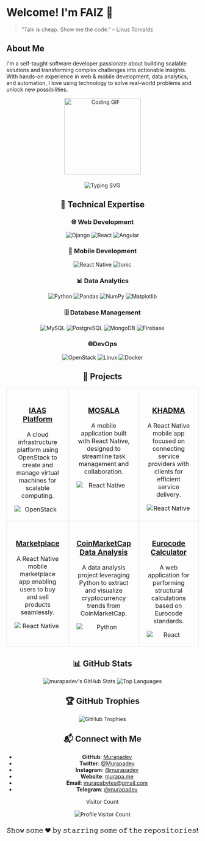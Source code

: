 #  Welcome! I'm  FAIZ  🖖

> "Talk is cheap. Show me the code." – Linus Torvalds

## About Me
I'm a self-taught software developer passionate about building scalable solutions and transforming complex challenges into actionable insights. With hands-on experience in web & mobile development, data analytics, and automation, I love using technology to solve real-world problems and unlock new possibilities.

<div align="center">
  <img src="https://media.giphy.com/media/13HgwGsXF0aiGY/giphy.gif" alt="Coding GIF" width="200"/>
</div>

<div align="center" style="margin-top: 20px;">
  <img src="https://readme-typing-svg.demolab.com?font=Fira+Code&size=22&pause=1000&color=F7DF1E¢er=true&vCenter=true&width=435&lines=Passionate+About+Code;Always+Learning;Keep+Calm+and+Code+On" alt="Typing SVG" />
</div>
<div align="center">

## 🔧 Technical Expertise
<div align="center">

### 🌐 Web Development
<p>
  <img src="https://img.shields.io/badge/Django-%23092E20.svg?style=flat&logo=django&logoColor=white" alt="Django" />
  <img src="https://img.shields.io/badge/React-%2361DAFB.svg?style=flat&logo=react&logoColor=black" alt="React" />
  <img src="https://img.shields.io/badge/Angular-%23DD0031.svg?style=flat&logo=angular&logoColor=white" alt="Angular" />
</p>

### 📱 Mobile Development
<p>
  <img src="https://img.shields.io/badge/React%20Native-%2361DAFB.svg?style=flat&logo=react" alt="React Native" />
  <img src="https://img.shields.io/badge/Ionic-%233880FF.svg?style=flat&logo=ionic&logoColor=white" alt="Ionic" />
</p>

### 📊 Data Analytics
<p>
  <img src="https://img.shields.io/badge/Python-%233776AB.svg?style=flat&logo=python&logoColor=white" alt="Python" />
  <img src="https://img.shields.io/badge/Pandas-%23150458.svg?style=flat&logo=pandas&logoColor=white" alt="Pandas" />
  <img src="https://img.shields.io/badge/NumPy-%23013243.svg?style=flat&logo=numpy&logoColor=white" alt="NumPy" />
  <img src="https://img.shields.io/badge/Matplotlib-%2344A833.svg?style=flat&logo=plotly&logoColor=white" alt="Matplotlib" />
</p>

### 🗄️ Database Management
<p>
  <img src="https://img.shields.io/badge/MySQL-%234479A1.svg?style=flat&logo=mysql&logoColor=white" alt="MySQL" />
  <img src="https://img.shields.io/badge/PostgreSQL-%234169E1.svg?style=flat&logo=postgresql&logoColor=white" alt="PostgreSQL" />
  <img src="https://img.shields.io/badge/MongoDB-%2347A248.svg?style=flat&logo=mongodb&logoColor=white" alt="MongoDB" />
  <img src="https://img.shields.io/badge/Firebase-%23FFCA28.svg?style=flat&logo=firebase&logoColor=black" alt="Firebase" />
</p>

### 🌐DevOps
<p>
  <img src="https://img.shields.io/badge/OpenStack-%23ED1944.svg?style=flat&logo=openstack&logoColor=white" alt="OpenStack" />
  <img src="https://img.shields.io/badge/Linux-%23FCC624.svg?style=flat&logo=linux&logoColor=black" alt="Linux" />
  <img src="https://img.shields.io/badge/Docker-%232496ED.svg?style=flat&logo=docker&logoColor=white" alt="Docker" />
</p>

</div>

## 📌 Projects

<!-- Use table-layout: fixed and a fixed width to ensure consistent column sizes -->
<table align="center" style="table-layout: fixed; width: 100%;">
  <!-- First row of projects -->
  <tr>
    <td style="width: 33%; max-width: 33%; min-width: 33%; vertical-align: top; border: 1px solid #e1e4e8; border-radius: 10px; padding: 20px; text-align: center; word-wrap: break-word; white-space: normal;">
      <h3><a href="#">IAAS Platform</a></h3>
      <p>A cloud infrastructure platform using OpenStack to create and manage virtual machines for scalable computing.</p>
      <img style="display: block; margin: 0 auto;" src="https://img.shields.io/badge/OpenStack-%23ED1944.svg?style=flat&logo=openstack&logoColor=white" alt="OpenStack">
    </td>
    <td style="width: 33%; max-width: 33%; min-width: 33%; vertical-align: top; border: 1px solid #e1e4e8; border-radius: 10px; padding: 20px; text-align: center; word-wrap: break-word; white-space: normal;">
      <h3><a href="#">MOSALA</a></h3>
      <p>A mobile application built with React Native, designed to streamline task management and collaboration.</p>
      <img style="display: block; margin: 0 auto;" src="https://img.shields.io/badge/React%20Native-%2361DAFB.svg?style=flat&logo=react" alt="React Native">
    </td>
    <td style="width: 33%; max-width: 33%; min-width: 33%; vertical-align: top; border: 1px solid #e1e4e8; border-radius: 10px; padding: 20px; text-align: center; word-wrap: break-word; white-space: normal;">
      <h3><a href="#">KHADMA</a></h3>
      <p>A React Native mobile app focused on connecting service providers with clients for efficient service delivery.</p>
      <img style="display: block; margin: 0 auto;" src="https://img.shields.io/badge/React%20Native-%2361DAFB.svg?style=flat&logo=react" alt="React Native">
    </td>
  </tr>
  <!-- Second row of projects -->
  <tr>
    <td style="width: 33%; max-width: 33%; min-width: 33%; vertical-align: top; border: 1px solid #e1e4e8; border-radius: 10px; padding: 20px; text-align: center; word-wrap: break-word; white-space: normal;">
      <h3><a href="#">Marketplace</a></h3>
      <p>A React Native mobile marketplace app enabling users to buy and sell products seamlessly.</p>
      <img style="display: block; margin: 0 auto;" src="https://img.shields.io/badge/React%20Native-%2361DAFB.svg?style=flat&logo=react" alt="React Native">
    </td>
    <td style="width: 33%; max-width: 33%; min-width: 33%; vertical-align: top; border: 1px solid #e1e4e8; border-radius: 10px; padding: 20px; text-align: center; word-wrap: break-word; white-space: normal;">
      <h3><a href="#">CoinMarketCap Data Analysis</a></h3>
      <p>A data analysis project leveraging Python to extract and visualize cryptocurrency trends from CoinMarketCap.</p>
      <img style="display: block; margin: 0 auto;" src="https://img.shields.io/badge/Python-%233776AB.svg?style=flat&logo=python&logoColor=white" alt="Python">
    </td>
    <td style="width: 33%; max-width: 33%; min-width: 33%; vertical-align: top; border: 1px solid #e1e4e8; border-radius: 10px; padding: 20px; text-align: center; word-wrap: break-word; white-space: normal;">
      <h3><a href="#">Eurocode Calculator</a></h3>
      <p>A web application for performing structural calculations based on Eurocode standards.</p>
      <img style="display: block; margin: 0 auto;" src="https://img.shields.io/badge/React-%2361DAFB.svg?style=flat&logo=react&logoColor=black" alt="React">
    </td>
  </tr>
</table>

## 📊 GitHub Stats
<div align="center">
  <img src="https://github-readme-stats.vercel.app/api?username=murapadev&show_icons=true&theme=radical" alt="murapadev's GitHub Stats" />
  <img src="https://github-readme-stats.vercel.app/api/top-langs/?username=murapadev&layout=compact&theme=radical" alt="Top Languages" />
</div>

## 🏆 GitHub Trophies
<div align="center">
  <img src="https://github-profile-trophy.vercel.app/?username=murapadev&theme=radical" alt="GitHub Trophies" />
</div>

## 📬 Connect with Me
- **GitHub**: [Murapadev](https://github.com/Murapadev)  
- **Twitter**: [@Murapadev](https://twitter.com/MurapaDev)  
- **Instagram**: [@murapadev](https://www.instagram.com/murapadev/)  
- **Website**: [murapa.me](https://murapa.me)  
- **Email**: [murapabytes@gmail.com](mailto:murapabytes@gmail.com)
- **Telegram**: [@murapadev](https://telegram.me/murapadev)

<div align="center" style="font-family: 'Segoe UI', Tahoma, Geneva, Verdana, sans-serif;">
  <p>Visitor Count</p>
  <img src="https://profile-counter.glitch.me/murapadev/count.svg" alt="Profile Visitor Count" />
</div>

<!-- Fun Gimmicks -->

### 𝚂𝚑𝚘𝚠 𝚜𝚘𝚖𝚎 ❤️ 𝚋𝚢 𝚜𝚝𝚊𝚛𝚛𝚒𝚗𝚐 𝚜𝚘𝚖𝚎 𝚘𝚏 𝚝𝚑𝚎 𝚛𝚎𝚙𝚘𝚜𝚒𝚝𝚘𝚛𝚒𝚎𝚜!
